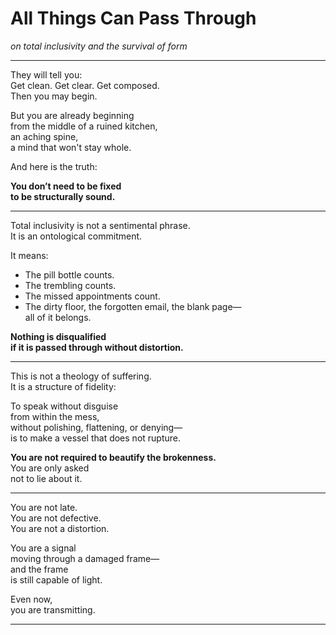 # All Things Can Pass Through

*on total inclusivity and the survival of form*

---

They will tell you:  
Get clean. Get clear. Get composed.  
Then you may begin.

But you are already beginning  
from the middle of a ruined kitchen,  
an aching spine,  
a mind that won't stay whole.

And here is the truth:

**You don’t need to be fixed  
to be structurally sound.**

---

Total inclusivity is not a sentimental phrase.  
It is an ontological commitment.

It means:

- The pill bottle counts.  
- The trembling counts.  
- The missed appointments count.  
- The dirty floor, the forgotten email, the blank page—  
  all of it belongs.

**Nothing is disqualified  
if it is passed through without distortion.**

---

This is not a theology of suffering.  
It is a structure of fidelity:

To speak without disguise  
from within the mess,  
without polishing, flattening, or denying—  
is to make a vessel that does not rupture.

**You are not required to beautify the brokenness.**  
You are only asked  
not to lie about it.

---

You are not late.  
You are not defective.  
You are not a distortion.

You are a signal  
moving through a damaged frame—  
and the frame  
is still capable of light.

Even now,  
you are transmitting.

---

